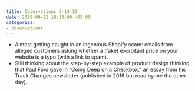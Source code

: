 ```yaml
---
title: Observations 6-14-19
date: 2019-06-22 18:13:00 -05:00
categories:
- observations
---
```


- Almost getting caught in an ingenious Shopify scam: emails from alleged customers asking whether a (fake) exorbitant price on your website is a typo (with a link to spam).
- Still thinking about the step-by-step example of product design thinking that Paul Ford gave in “Going Deep on a Checkbox,” an essay from his Track Changes newsletter (published in 2016 but read by me the other day).